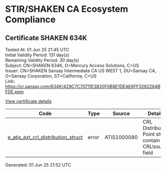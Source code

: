 # STIR/SHAKEN CA Ecosystem Compliance

## Certificate SHAKEN 634K

Tested At: 01 Jun 25 21:45 UTC\
Initial Validity Period: 131 day(s)\
Remaining Validity Period: 30 day(s)\
Subject: CN=SHAKEN 634K, O=Mercury Access Solutions, C=US\
Issuer: CN=SHAKEN Sansay Intermediate CA US WEST 1, OU=Sansay CA, O=Sansay Corporation, ST=California, C=US\
Link: https://cr.sansay.com/634K/429C7C70711E3820F0B8E1DEAE6FF3262264BFDE.pem

[View certificate details](https://x509.io/?cert=MIICqTCCAlCgAwIBAgIUQpx8cHEeOCDwuOHerm%2FzJiJkv94wCgYIKoZIzj0EAwIwgYUxCzAJBgNVBAYTAlVTMRMwEQYDVQQIDApDYWxpZm9ybmlhMRswGQYDVQQKDBJTYW5zYXkgQ29ycG9yYXRpb24xEjAQBgNVBAsMCVNhbnNheSBDQTEwMC4GA1UEAwwnU0hBS0VOIFNhbnNheSBJbnRlcm1lZGlhdGUgQ0EgVVMgV0VTVCAxMB4XDTI1MDIyMDE1MDYzNFoXDTI1MDcwMTE1MDYzNFowRjELMAkGA1UEBhMCVVMxITAfBgNVBAoMGE1lcmN1cnkgQWNjZXNzIFNvbHV0aW9uczEUMBIGA1UEAwwLU0hBS0VOIDYzNEswWTATBgcqhkjOPQIBBggqhkjOPQMBBwNCAATV9yc89D0X32A36kZJxXSlWGqT%2BEAuDP1cecycLtEQGAy5Ww3rk7xdBmMFQVYrctYngyE5jgyWL6YgZGF0QiA%2Bo4HbMIHYMBYGCCsGAQUFBwEaBAowCKAGFgQ2MzRLMBcGA1UdIAQQMA4wDAYKYIZIAYb%2FCQEBBDAdBgNVHQ4EFgQUa8jbUhbOdokSIf2VxE8v%2B6R0NSQwHwYDVR0jBBgwFoAUrNOT9UNDzAq%2BRVgXE32SfNzDAUYwRwYDVR0fBEAwPjA8oDqgOIY2aHR0cHM6Ly9hdXRoZW50aWNhdGUtYXBpLmljb25lY3Rpdi5jb20vZG93bmxvYWQvdjEvY3JsMAwGA1UdEwEB%2FwQCMAAwDgYDVR0PAQH%2FBAQDAgeAMAoGCCqGSM49BAMCA0cAMEQCIGZEsr%2FabnT4LO8HiWDpm%2BDuxRXpgHwVfaZ%2F0fL4PJtRAiBN1ToDdNjztKmNpP9cI%2FL7MNoEDGz2aL%2F8wj3W8%2FdKDQ%3D%3D)

| Code | Type | Source | Details |
|------|------|--------|---------|
| [e_atis_ext_crl_distribution_struct](../../ISSUES/e_atis_ext_crl_distribution_struct/README.md) | error | ATIS1000080 | CRL Distribution Point shall contain a CRLIssuer field |


Generated: 01 Jun 25 21:52 UTC